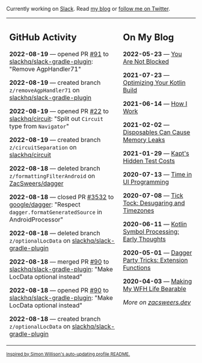 Currently working on [Slack](https://slack.com/). Read [my blog](https://zacsweers.dev/) or [follow me on Twitter](https://twitter.com/ZacSweers).

<table><tr><td valign="top" width="60%">

## GitHub Activity
<!-- githubActivity starts -->
**2022-08-19** — opened PR [#91](https://github.com/slackhq/slack-gradle-plugin/pull/91) to [slackhq/slack-gradle-plugin](https://github.com/slackhq/slack-gradle-plugin): "Remove AgpHandler71"

**2022-08-19** — created branch `z/removeAgpHandler71` on [slackhq/slack-gradle-plugin](https://github.com/slackhq/slack-gradle-plugin)

**2022-08-19** — opened PR [#22](https://github.com/slackhq/circuit/pull/22) to [slackhq/circuit](https://github.com/slackhq/circuit): "Split out `Circuit` type from `Navigator`"

**2022-08-19** — created branch `z/circuitSeparation` on [slackhq/circuit](https://github.com/slackhq/circuit)

**2022-08-18** — deleted branch `z/formattingFilterAndroid` on [ZacSweers/dagger](https://github.com/ZacSweers/dagger)

**2022-08-18** — closed PR [#3532](https://github.com/google/dagger/pull/3532) to [google/dagger](https://github.com/google/dagger): "Respect `dagger.formatGeneratedSource` in AndroidProcessor"

**2022-08-18** — deleted branch `z/optionalLocData` on [slackhq/slack-gradle-plugin](https://github.com/slackhq/slack-gradle-plugin)

**2022-08-18** — merged PR [#90](https://github.com/slackhq/slack-gradle-plugin/pull/90) to [slackhq/slack-gradle-plugin](https://github.com/slackhq/slack-gradle-plugin): "Make LocData optional instead"

**2022-08-18** — opened PR [#90](https://github.com/slackhq/slack-gradle-plugin/pull/90) to [slackhq/slack-gradle-plugin](https://github.com/slackhq/slack-gradle-plugin): "Make LocData optional instead"

**2022-08-18** — created branch `z/optionalLocData` on [slackhq/slack-gradle-plugin](https://github.com/slackhq/slack-gradle-plugin)
<!-- githubActivity ends -->
</td><td valign="top" width="40%">

## On My Blog
<!-- blog starts -->
**2022-05-23** — [You Are Not Blocked](https://www.zacsweers.dev/you-are-not-blocked/)

**2021-07-23** — [Optimizing Your Kotlin Build](https://www.zacsweers.dev/optimizing-your-kotlin-build/)

**2021-06-14** — [How I Work](https://www.zacsweers.dev/how-i-work/)

**2021-02-02** — [Disposables Can Cause Memory Leaks](https://www.zacsweers.dev/disposables-can-cause-memory-leaks/)

**2021-01-29** — [Kapt's Hidden Test Costs](https://www.zacsweers.dev/kapts-hidden-test-costs/)

**2020-07-13** — [Time in UI Programming](https://www.zacsweers.dev/time-in-ui/)

**2020-07-08** — [Tick Tock: Desugaring and Timezones](https://www.zacsweers.dev/ticktock-desugaring-timezones/)

**2020-06-11** — [Kotlin Symbol Processing: Early Thoughts](https://www.zacsweers.dev/kotlin-symbol-processor-early-thoughts/)

**2020-05-01** — [Dagger Party Tricks: Extension Functions](https://www.zacsweers.dev/dagger-party-tricks-extension-functions/)

**2020-04-03** — [Making My WFH Life Bearable](https://www.zacsweers.dev/making-wfh-life-bearable/)
<!-- blog ends -->
_More on [zacsweers.dev](https://zacsweers.dev/)_
</td></tr></table>

<sub><a href="https://simonwillison.net/2020/Jul/10/self-updating-profile-readme/">Inspired by Simon Willison's auto-updating profile README.</a></sub>